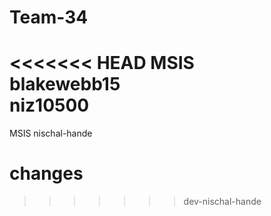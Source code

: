 # Team-34
<<<<<<< HEAD
MSIS</br>
blakewebb15</br>
niz10500</br>
=======
MSIS
nischal-hande
# changes
>>>>>>> dev-nischal-hande
